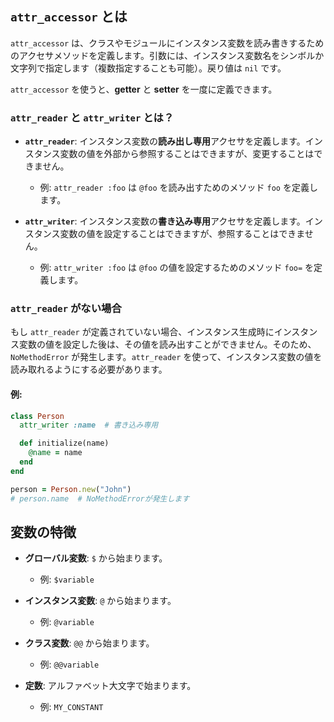 ## `attr_accessor` とは

`attr_accessor` は、クラスやモジュールにインスタンス変数を読み書きするためのアクセサメソッドを定義します。引数には、インスタンス変数名をシンボルか文字列で指定します（複数指定することも可能）。戻り値は `nil` です。

`attr_accessor` を使うと、**getter** と **setter** を一度に定義できます。

### `attr_reader` と `attr_writer` とは？

- **`attr_reader`**: インスタンス変数の**読み出し専用**アクセサを定義します。インスタンス変数の値を外部から参照することはできますが、変更することはできません。
  - 例: `attr_reader :foo` は `@foo` を読み出すためのメソッド `foo` を定義します。

- **`attr_writer`**: インスタンス変数の**書き込み専用**アクセサを定義します。インスタンス変数の値を設定することはできますが、参照することはできません。
  - 例: `attr_writer :foo` は `@foo` の値を設定するためのメソッド `foo=` を定義します。

### `attr_reader` がない場合

もし `attr_reader` が定義されていない場合、インスタンス生成時にインスタンス変数の値を設定した後は、その値を読み出すことができません。そのため、`NoMethodError` が発生します。`attr_reader` を使って、インスタンス変数の値を読み取れるようにする必要があります。

#### 例:

```ruby
class Person
  attr_writer :name  # 書き込み専用

  def initialize(name)
    @name = name
  end
end

person = Person.new("John")
# person.name  # NoMethodErrorが発生します
```

## 変数の特徴

- **グローバル変数**: `$` から始まります。
  - 例: `$variable`
  
- **インスタンス変数**: `@` から始まります。
  - 例: `@variable`
  
- **クラス変数**: `@@` から始まります。
  - 例: `@@variable`
  
- **定数**: アルファベット大文字で始まります。
  - 例: `MY_CONSTANT`
